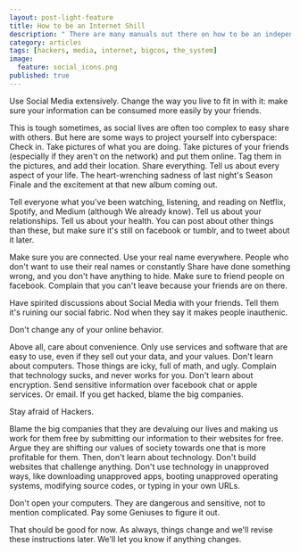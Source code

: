 ```yaml
---
layout: post-light-feature
title: How to be an Internet Shill
description: " There are many manuals out there on how to be an independent internet user. Those are boring, and nobody reads them.  This one is more fun."
category: articles
tags: [hackers, media, internet, bigcos, the_system]
image:
  feature: social_icons.png
published: true
---
```


Use Social Media extensively. Change the way you live to fit in with it: make sure your information
can be consumed more easily by your friends.

This is tough sometimes, as social lives are often too complex to
easy share with others. But here are some ways to project yourself into cyberspace: Check in. Take pictures of what you are doing. Take pictures of
your friends (especially if they aren't on the network) and put them online. Tag them in the pictures, and add their location.
Share everything. Tell us about every aspect of your life. The heart-wrenching sadness of last night's
Season Finale and the excitement at that new album coming out.  

Tell everyone what you've been watching, listening, and reading on  Netflix, Spotify, and Medium (although We already know).
Tell us about your relationships. Tell us about your health.
You can post about other things than these, but make sure it's still on facebook or tumblr, and to tweet about it later.

Make sure you are connected. Use your real name everywhere.
People who don't want to use their real names or constantly Share have done something wrong, and you don't have anything to hide.
Make sure to friend people on facebook. Complain that you can't leave because your friends are on there.

Have spirited discussions about Social Media with your friends. Tell them it's ruining our social fabric.
Nod when they say it makes people inauthenic.

Don't change any of your online behavior.

Above all, care about convenience. Only use services and software that are easy to use, even if they sell
out your data, and your values.
Don't learn about computers. Those things are icky, full of math, and ugly. Complain that technology
sucks, and never works for you.
Don't learn about encryption. Send sensitive information over facebook chat or apple services.  Or email. If you get hacked, blame the big companies.

Stay afraid of Hackers.

Blame the big companies that they are devaluing our lives and making us work for them free by submitting our information to their websites for free.
Argue they are shifting our values of society towards one that is more profitable for them. Then, don't learn about technology. Don't build websites
that challenge anything. Don't use technology in unapproved ways, like downloading unapproved apps, booting unapproved operating systems, modifying 
source codes, or typing in your own URLs.

Don't open your computers. They are dangerous and sensitive, not to mention complicated. Pay some Geniuses to figure it out.

That should be good for now. As always, things change and we'll revise these instructions later. We'll let you know if anything changes.
